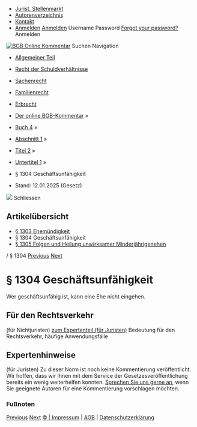   * [Jurist. Stellenmarkt](https://bgb.kommentar.de/Buch-4/Abschnitt-1/Titel-2/Untertitel-1/</job-board> "Jurist. Stellenmarkt")
  * [Autorenverzeichnis](https://bgb.kommentar.de/Buch-4/Abschnitt-1/Titel-2/Untertitel-1/</Autorenverzeichnis> "Autorenverzeichnis")
  * [Kontakt](https://bgb.kommentar.de/Buch-4/Abschnitt-1/Titel-2/Untertitel-1/</Kontakt>)
  * [Anmelden](https://bgb.kommentar.de/Buch-4/Abschnitt-1/Titel-2/Untertitel-1/<#login> "show login form") [Anmelden](https://bgb.kommentar.de/Buch-4/Abschnitt-1/Titel-2/Untertitel-1/<#> "hide login form") Username Password
[Forgot your password?](https://bgb.kommentar.de/Buch-4/Abschnitt-1/Titel-2/Untertitel-1/</user/forgotpassword>) Anmelden 


[![BGB Online Kommentar](https://bgb.kommentar.de/extension/bgb/design/bgb/images/logo.png)](https://bgb.kommentar.de/Buch-4/Abschnitt-1/Titel-2/Untertitel-1/</> "BGB Online Kommentar")
Suchen
Navigation
  * [Allgemeiner Teil](https://bgb.kommentar.de/Buch-4/Abschnitt-1/Titel-2/Untertitel-1/</Buch-1>)
  * [Recht der Schuldverhältnisse](https://bgb.kommentar.de/Buch-4/Abschnitt-1/Titel-2/Untertitel-1/</Buch-2>)
  * [Sachenrecht](https://bgb.kommentar.de/Buch-4/Abschnitt-1/Titel-2/Untertitel-1/</Buch-3>)
  * [Familienrecht](https://bgb.kommentar.de/Buch-4/Abschnitt-1/Titel-2/Untertitel-1/</Buch-4>)
  * [Erbrecht](https://bgb.kommentar.de/Buch-4/Abschnitt-1/Titel-2/Untertitel-1/</Buch-5>)


  * [Der online BGB-Kommentar](https://bgb.kommentar.de/Buch-4/Abschnitt-1/Titel-2/Untertitel-1/</>) »
  * [Buch 4](https://bgb.kommentar.de/Buch-4/Abschnitt-1/Titel-2/Untertitel-1/</Buch-4>) »
  * [Abschnitt 1](https://bgb.kommentar.de/Buch-4/Abschnitt-1/Titel-2/Untertitel-1/</Buch-4/Abschnitt-1>) »
  * [Titel 2](https://bgb.kommentar.de/Buch-4/Abschnitt-1/Titel-2/Untertitel-1/</Buch-4/Abschnitt-1/Titel-2>) »
  * [Untertitel 1](https://bgb.kommentar.de/Buch-4/Abschnitt-1/Titel-2/Untertitel-1/</Buch-4/Abschnitt-1/Titel-2/Untertitel-1>) »
  * § 1304 Geschäftsunfähigkeit 
  * Stand: 12.01.2025 (Gesetz) 


![](https://vg01.met.vgwort.de/na/1c9909529ead4f509072c06d9081a7d5)
Schliessen 
## Artikelübersicht
  * [ § 1303 Ehemündigkeit ](https://bgb.kommentar.de/Buch-4/Abschnitt-1/Titel-2/Untertitel-1/</Buch-4/Abschnitt-1/Titel-2/Untertitel-1/Ehemuendigkeit>)
  * § 1304 Geschäftsunfähigkeit 
  * [ § 1305 Folgen und Heilung unwirksamer Minderjährigenehen ](https://bgb.kommentar.de/Buch-4/Abschnitt-1/Titel-2/Untertitel-1/</Buch-4/Abschnitt-1/Titel-2/Untertitel-1/Folgen-und-Heilung-unwirksamer-Minderjaehrigenehen>)


/ § 1304 
[Previous](https://bgb.kommentar.de/Buch-4/Abschnitt-1/Titel-2/Untertitel-1/</Buch-4/Abschnitt-1/Titel-2/Untertitel-1/Ehemuendigkeit> "§ 1303 Ehemündigkeit") [Next](https://bgb.kommentar.de/Buch-4/Abschnitt-1/Titel-2/Untertitel-1/</Buch-4/Abschnitt-1/Titel-2/Untertitel-1/Folgen-und-Heilung-unwirksamer-Minderjaehrigenehen> "§ 1305 Folgen und Heilung unwirksamer Minderjährigenehen")
# § 1304 Geschäftsunfähigkeit
Wer geschäftsunfähig ist, kann eine Ehe nicht eingehen.
## Für den Rechtsverkehr 
(für Nichtjuristen)
[zum Expertenteil (für Juristen)](https://bgb.kommentar.de/Buch-4/Abschnitt-1/Titel-2/Untertitel-1/<#expertenhinweise>)
Bedeutung für den Rechtsverkehr, häufige Anwendungsfälle
## Expertenhinweise
(für Juristen)
Zu dieser Norm ist noch keine Kommentierung veröffentlicht. Wir hoffen, dass wir Ihnen mit dem Service der Gesetzesveröffentlichung bereits ein wenig weiterhelfen konnten. [Sprechen Sie uns gerne an](https://bgb.kommentar.de/Buch-4/Abschnitt-1/Titel-2/Untertitel-1/</Kontakt>), wenn Sie geeignete Autoren für eine Kommentierung vorschlagen möchten. 
### Fußnoten
[Previous](https://bgb.kommentar.de/Buch-4/Abschnitt-1/Titel-2/Untertitel-1/</Buch-4/Abschnitt-1/Titel-2/Untertitel-1/Ehemuendigkeit> "§ 1303 Ehemündigkeit") [Next](https://bgb.kommentar.de/Buch-4/Abschnitt-1/Titel-2/Untertitel-1/</Buch-4/Abschnitt-1/Titel-2/Untertitel-1/Folgen-und-Heilung-unwirksamer-Minderjaehrigenehen> "§ 1305 Folgen und Heilung unwirksamer Minderjährigenehen")
[© | Impressum](https://bgb.kommentar.de/Buch-4/Abschnitt-1/Titel-2/Untertitel-1/</Kontakt>) | [AGB](https://bgb.kommentar.de/Buch-4/Abschnitt-1/Titel-2/Untertitel-1/</AGB>) | [Datenschutzerklärung](https://bgb.kommentar.de/Buch-4/Abschnitt-1/Titel-2/Untertitel-1/</Datenschutzerklaerung-fuer-Leser>)
